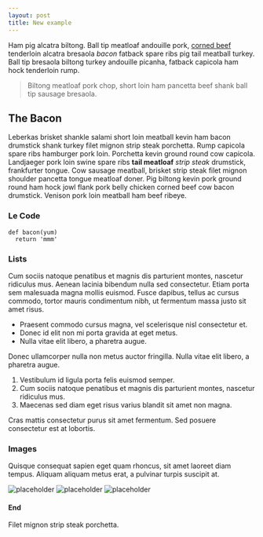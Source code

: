 ```yaml
---
layout: post
title: New example
---
```


Ham pig alcatra biltong. Ball tip meatloaf andouille pork, [corned beef](#) tenderloin alcatra bresaola *bacon* fatback spare ribs pig tail meatball turkey.
Ball tip bresaola biltong turkey andouille picanha, fatback capicola ham hock tenderloin rump.

> Biltong meatloaf pork chop, short loin ham pancetta beef shank ball tip sausage bresaola.

## The Bacon

Leberkas brisket shankle salami short loin meatball kevin ham bacon drumstick shank turkey filet mignon strip steak porchetta.
Rump capicola spare ribs hamburger pork loin. Porchetta kevin ground round cow capicola.
Landjaeger pork loin swine spare ribs **tail meatloaf** *strip steak* drumstick, frankfurter tongue.
Cow sausage meatball, brisket strip steak filet mignon shoulder pancetta tongue meatloaf doner.
Pig biltong kevin pork ground round ham hock jowl flank pork belly chicken corned beef cow bacon drumstick.
Venison pork loin meatball ham beef ribeye.

### Le Code

```
def bacon(yum)
  return 'mmm'
```

### Lists

Cum sociis natoque penatibus et magnis dis parturient montes, nascetur ridiculus mus. Aenean lacinia bibendum nulla sed consectetur. Etiam porta sem malesuada magna mollis euismod. Fusce dapibus, tellus ac cursus commodo, tortor mauris condimentum nibh, ut fermentum massa justo sit amet risus.

* Praesent commodo cursus magna, vel scelerisque nisl consectetur et.
* Donec id elit non mi porta gravida at eget metus.
* Nulla vitae elit libero, a pharetra augue.

Donec ullamcorper nulla non metus auctor fringilla. Nulla vitae elit libero, a pharetra augue.

1. Vestibulum id ligula porta felis euismod semper.
2. Cum sociis natoque penatibus et magnis dis parturient montes, nascetur ridiculus mus.
3. Maecenas sed diam eget risus varius blandit sit amet non magna.

Cras mattis consectetur purus sit amet fermentum. Sed posuere consectetur est at lobortis.

### Images

Quisque consequat sapien eget quam rhoncus, sit amet laoreet diam tempus. Aliquam aliquam metus erat, a pulvinar turpis suscipit at.

![placeholder](http://placehold.it/800x400 "Large example image")
![placeholder](http://placehold.it/400x200 "Medium example image")
![placeholder](http://placehold.it/200x200 "Small example image")


#### End

Filet mignon strip steak porchetta.